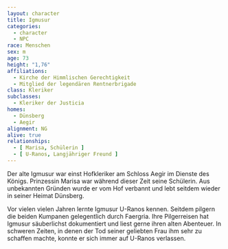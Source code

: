 ```yaml
---
layout: character
title: Igmusur
categories:
  - character
  - NPC
race: Menschen
sex: m
age: 73
height: "1,76"
affiliations:
  - Kirche der Himmlischen Gerechtigkeit
  - Mitglied der legendären Rentnerbrigade
class: Kleriker
subclasses:
  - Kleriker der Justicia
homes:
  - Dünsberg
  - Aegir
alignment: NG
alive: true
relationships:
  - [ Marisa, Schülerin ]
  - [ U-Ranos, Langjähriger Freund ]
---
```


Der alte Igmusur war einst Hofkleriker am Schloss Aegir im Dienste des Königs. Prinzessin Marisa war während dieser Zeit
seine Schülerin. Aus unbekannten Gründen wurde er vom Hof verbannt und lebt seitdem wieder in seiner Heimat Dünsberg.

Vor vielen vielen Jahren lernte Igmusur U-Ranos kennen. Seitdem pilgern die beiden Kumpanen gelegentlich durch Faergria.
Ihre Pilgerreisen hat Igmusur säuberlichst dokumentiert und liest gerne ihren alten Abenteuer. In schweren Zeiten, in
denen der Tod seiner geliebten Frau ihm sehr zu schaffen machte, konnte er sich immer auf U-Ranos verlassen.